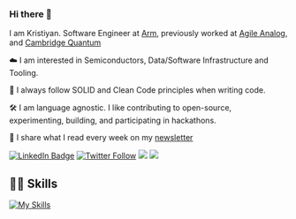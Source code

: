 ### Hi there 👋

I am Kristiyan. Software Engineer at [Arm](https://www.arm.com/), previously worked at [Agile Analog](https://www.agileanalog.com/), and [Cambridge Quantum](https://cambridgequantum.com/) 

☁️ I am interested in Semiconductors, Data/Software Infrastructure and Tooling.

📖 I always follow SOLID and Clean Code principles when writing code.

🛠️ I am language agnostic. I like contributing to open-source, experimenting, building, and participating in hackathons.

👾 I share what I read every week on my [newsletter](https://krisdilov.substack.com/)


[![LinkedIn Badge](https://img.shields.io/badge/LinkedIn-Profile-informational?style=flat&logo=linkedin&logoColor=white&color=blue)](https://www.linkedin.com/in/kristiyan-dilov-4317a4178/)
[![Twitter Follow](https://img.shields.io/twitter/follow/kristiyan514?label=kristiyan514&logo=twitter&style=flat&color=blue)](https://twitter.com/kristiyan514)
![](https://dcbadge.vercel.app/api/shield/520315179171446785?style=flat)
![](https://www.codewars.com/users/kris524/badges/micro)

## 👨‍💻 Skills
[![My Skills](https://skillicons.dev/icons?i=python,cpp,rust,aws,githubactions,git,linux,kubernetes,docker,jenkins,flask,gitlab,qt)](https://skillicons.dev)

